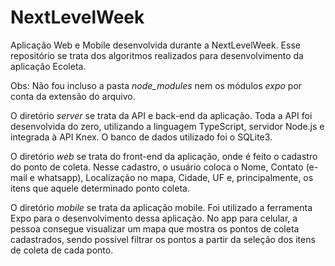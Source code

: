 # NextLevelWeek
 Aplicação Web e Mobile desenvolvida durante a NextLevelWeek. 
 Esse repositório se trata dos algoritmos realizados para desenvolvimento da aplicação Ecoleta.

 Obs: Não fou incluso a pasta _node_modules_ nem os módulos _expo_ por conta da extensão do arquivo.

 O diretório _server_ se trata da API e back-end da aplicação.
 Toda a API foi desenvolvida do zero, utilizando a linguagem TypeScript, servidor Node.js e integrada à API Knex. O banco de dados utilizado foi o SQLite3.

 O diretório _web_ se trata do front-end da aplicação, onde é feito o cadastro do ponto de coleta. Nesse cadastro, o usuário coloca o Nome, Contato (e-mail e whatsapp), Localização no mapa, Cidade, UF e, principalmente, os itens que aquele determinado ponto coleta.

O diretório _mobile_ se trata da aplicação mobile. Foi utilizado a ferramenta Expo para o desenvolvimento dessa aplicação. No app para celular, a pessoa consegue visualizar um mapa que mostra os pontos de coleta cadastrados, sendo possível filtrar os pontos a partir da seleção dos itens de coleta de cada ponto.

